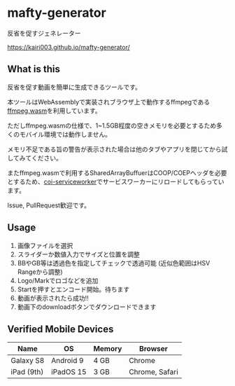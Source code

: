 # mafty-generator
反省を促すジェネレーター

https://kairi003.github.io/mafty-generator/


## What is this

反省を促す動画を簡単に生成できるツールです。

本ツールはWebAssemblyで実装されブラウザ上で動作するffmpegである[ffmpeg.wasm](https://github.com/ffmpegwasm/ffmpeg.wasm)を利用しています。

ただしffmpeg.wasmの仕様で、1~1.5GB程度の空きメモリを必要とするため多くのモバイル環境では動作しません。

メモリ不足である旨の警告が表示された場合は他のタブやアプリを閉じてから試してみてください。

またffmpeg.wasmで利用するSharedArrayBuffuerはCOOP/COEPヘッダを必要とするため、[coi-serviceworker](https://github.com/gzuidhof/coi-serviceworker)でサービスワーカーにリロードしてもらっています。

Issue, PullRequest歓迎です。

## Usage

1. 画像ファイルを選択
1. スライダーか数値入力でサイズと位置を調整
1. BBやGB等は透過色を指定してチェックで透過可能 (近似色範囲はHSV Rangeから調整)
1. Logo/Markでロゴなどを追加
1. Startを押すとエンコード開始。待ちます
1. 動画が表示されたら成功!!
1. 動画下のdownloadボタンでダウンロードできます


## Verified Mobile Devices
| Name |  OS  | Memory | Browser |
| ---- | ---- | ----   | ----    |
| Galaxy S8 | Android 9 | 4 GB | Chrome |
| iPad (9th) | iPadOS 15 | 3 GB | Chrome, Safari|
